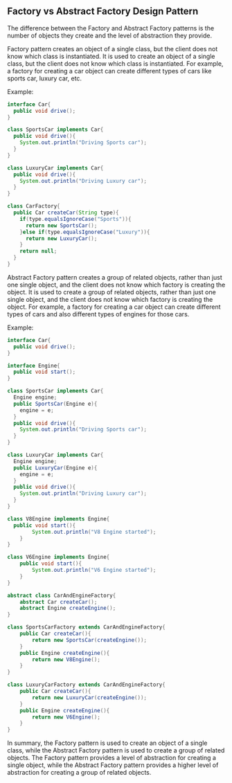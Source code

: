 ## Factory vs Abstract Factory Design Pattern

 The difference between the Factory and Abstract Factory patterns is the number of objects they create and the level of abstraction they provide.

Factory pattern creates an object of a single class, but the client does not know which class is instantiated. It is used to create an object of a single class, but the client does not know which class is instantiated. For example, a factory for creating a car object can create different types of cars like sports car, luxury car, etc.

Example:

```java
interface Car{
  public void drive();
}

class SportsCar implements Car{
  public void drive(){
    System.out.println("Driving Sports car");
  }
}

class LuxuryCar implements Car{
  public void drive(){
    System.out.println("Driving Luxury car");
  }
}

class CarFactory{
  public Car createCar(String type){
    if(type.equalsIgnoreCase("Sports")){
      return new SportsCar();
    }else if(type.equalsIgnoreCase("Luxury")){
      return new LuxuryCar();
    }
    return null;
  }
}
```


Abstract Factory pattern creates a group of related objects, rather than just one single object, and the client does not know which factory is creating the object. It is used to create a group of related objects, rather than just one single object, and the client does not know which factory is creating the object. For example, a factory for creating a car object can create different types of cars and also different types of engines for those cars.

Example:

```java
interface Car{
  public void drive();
}

interface Engine{
  public void start();
}

class SportsCar implements Car{
  Engine engine;
  public SportsCar(Engine e){
    engine = e;
  }
  public void drive(){
    System.out.println("Driving Sports car");
  }
}

class LuxuryCar implements Car{
  Engine engine;
  public LuxuryCar(Engine e){
    engine = e;
  }
  public void drive(){
    System.out.println("Driving Luxury car");
  }
}

class V8Engine implements Engine{
  public void start(){  
        System.out.println("V8 Engine started");
    }
}

class V6Engine implements Engine{
    public void start(){
        System.out.println("V6 Engine started");
    }
}

abstract class CarAndEngineFactory{
    abstract Car createCar();
    abstract Engine createEngine();
}

class SportsCarFactory extends CarAndEngineFactory{
    public Car createCar(){
        return new SportsCar(createEngine());
    }
    public Engine createEngine(){
        return new V8Engine();
    }
}

class LuxuryCarFactory extends CarAndEngineFactory{
    public Car createCar(){
        return new LuxuryCar(createEngine());
    }
    public Engine createEngine(){
        return new V6Engine();
    }
}
```

In summary, the Factory pattern is used to create an object of a single class, while the Abstract Factory pattern is used to create a group of related objects. The Factory pattern provides a level of abstraction for creating a single object, while the Abstract Factory pattern provides a higher level of abstraction for creating a group of related objects.